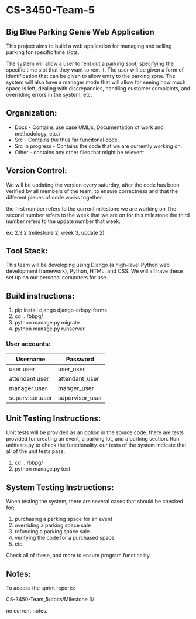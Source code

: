 # CS-3450-Team-5
## Big Blue Parking Genie Web Application
This project aims to build a web application for managing and selling parking for specific time slots.

The system will allow a user to rent out a parking spot, specifying the specific time slot that they want to rent it. The user will be given a form of identification that can be given to allow entry to the parking zone. The system will also have a manager mode that will allow for seeing how much space is left, dealing with discrepancies, handling customer complaints, and overriding errors in the system, etc.

## Organization:

- Docs - Contains use case UML's, Documentation of work and methodology, etc.\
- Src - Contains the thus far funcitonal code.  
- Src in progress - Contains the code that we are currently working on.  
- Other - contains any other files that might be relevent.  

## Version Control:

We will be updating the version every saturday, after the code has been 
verified by all members of the team, to ensure correctness and that the 
different pieces of code works together.

the first number refers to the current milestone we are working on
The second number refers to the week that we are on for this milestone
the third number refers to the update number that week.

ex: 2.3.2 (milestone 2, week 3, update 2)
 
## Tool Stack:

This team will be developing using Django (a high-level Python web development framework), Python, HTML, and CSS. We will all
have these set up on our personal computers for use.

## Build instructions:

1. pip install django django-crispy-forms
2. cd .../bbpg/
3. python manage.py migrate
4. python manage.py runserver

### User accounts:
|  Username |  Password |
|---|---|
| user.user | user_user |
| attendant.user | attendant_user |
| manager.user | manger_user |
| supervisor.user | supervisor_user |

 

## Unit Testing Instructions:

Unit tests will be provided as an option in the source code. there are tests provided for creating an event, a parking lot, and a parking section. Run unittests.py to check the functionality. our tests of the system indicate that all of the unit tests pass.

1. cd .../bbpg/
2. python manage.py test

## System Testing Instructions:

When testing the system, there are several cases that should be checked for;

1. purchasing a parking space for an event
2. overriding a parking space sale
3. refunding a parking space sale
5. verifying the code for a purchased space
6. etc.

Check all of these, and more to ensure program functinality.

## Notes:

To access the sprint reports:

CS-3450-Team_5/docs/Milestone 3/

no current notes.
